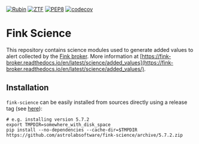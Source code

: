 [![Rubin](https://github.com/astrolabsoftware/fink-science/actions/workflows/run_test_rubin.yml/badge.svg)](https://github.com/astrolabsoftware/fink-science/actions/workflows/run_test_rubin.yml)
[![ZTF](https://github.com/astrolabsoftware/fink-science/actions/workflows/run_test_ztf.yml/badge.svg)](https://github.com/astrolabsoftware/fink-science/actions/workflows/run_test_ztf.yml)
[![PEP8](https://github.com/astrolabsoftware/fink-science/workflows/PEP8/badge.svg)](https://github.com/astrolabsoftware/fink-science/actions?query=workflow%3APEP8)
[![codecov](https://codecov.io/gh/astrolabsoftware/fink-science/branch/master/graph/badge.svg)](https://codecov.io/gh/astrolabsoftware/fink-science)

# Fink Science

This repository contains science modules used to generate added values to alert collected by the [Fink broker](https://github.com/astrolabsoftware/fink-broker). More information at [https://fink-broker.readthedocs.io/en/latest/science/added_values](https://fink-broker.readthedocs.io/en/latest/science/added_values/).

## Installation

`fink-science` can be easily installed from sources directly using a release tag (see [here](https://github.com/astrolabsoftware/fink-science/releases)):

```
# e.g. installing version 5.7.2
export TMPDIR=somewhere_with_disk_space
pip install --no-dependencies --cache-dir=$TMPDIR https://github.com/astrolabsoftware/fink-science/archive/5.7.2.zip
```
